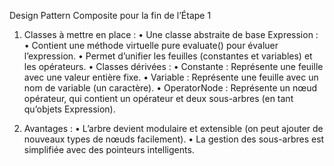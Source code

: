 Design Pattern Composite pour la fin de l’Étape 1

1. Classes à mettre en place :
	•	Une classe abstraite de base Expression :
	•	Contient une méthode virtuelle pure evaluate() pour évaluer l’expression.
	•	Permet d’unifier les feuilles (constantes et variables) et les opérateurs.
	•	Classes dérivées :
	•	Constante : Représente une feuille avec une valeur entière fixe.
	•	Variable : Représente une feuille avec un nom de variable (un caractère).
	•	OperatorNode : Représente un nœud opérateur, qui contient un opérateur et deux sous-arbres (en tant qu’objets Expression).

2. Avantages :
	•	L’arbre devient modulaire et extensible (on peut ajouter de nouveaux types de nœuds facilement).
	•	La gestion des sous-arbres est simplifiée avec des pointeurs intelligents.